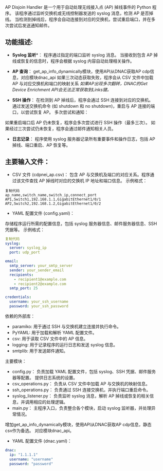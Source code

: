 AP Disjoin Handler 是一个用于自动处理无线接入点 (AP) 掉线事件的 Python 程序。
该程序通过监听交换机或无线控制器发送的 syslog 消息，检测 AP 是否掉线。
当检测到掉线后，程序会自动连接到对应的交换机，尝试重启端口，并在多次尝试后发送通知邮件。

## 功能描述:
 - **Syslog 监听***：
程序通过指定的端口监听 syslog 消息。
当接收到包含 AP 掉线或恢复的信息时，程序会根据 syslog 内容自动处理相关操作。

 - **AP 查询**：
get_ap_info_dynamically模块，使用API从DNAC获取AP cdp信息，对应模块dnac_api
如果三次动态获取失败，程序会从 CSV 文件中加载 AP 与对应交换机和端口的映射关系
*如果AP出现多次翻转，DNAC的Get Device Enrichment API会无法正常获取到Links键。*

 - **SSH 操作**：
在检测到 AP 掉线后，程序会通过 SSH 连接到对应的交换机。
通过发送交换机命令 (如 shutdown 和 no shutdown)，重启与 AP 连接的端口，以尝试恢复 AP。
多次尝试和通知：

如果重启端口后 AP 仍未恢复，程序会多次尝试进行 SSH 操作（最多三次）。
如果经过三次尝试仍未恢复，程序会通过邮件通知相关人员。

 - **日志记录**：
程序使用 syslog 服务器记录所有重要事件和操作日志，包括 AP 掉线、端口重启、AP 恢复等。

## 主要输入文件：

 - CSV 文件 (cdpnei_ap.csv)：
包含 AP 与交换机及端口的对应关系。程序通过该文件查找 AP 掉线时对应的交换机 IP 地址和端口信息。
示例格式：
```
复制代码
ap_name,switch_name,switch_ip,connect_port
AP1,Switch1,192.168.1.1,GigabitEthernet1/0/1
AP2,Switch2,192.168.1.2,GigabitEthernet1/0/2
```

 - YAML 配置文件 (config.yaml)：

存储程序运行所需的配置信息，包括 syslog 服务器信息、邮件服务器信息、SSH 凭据等。
示例格式：

```yaml
复制代码
syslog:
  server: syslog_ip
  port: udp_port

email:
  smtp_server: your_smtp_server
  sender: your_sender_email
  recipients:
    - recipient1@example.com
    - recipient2@example.com
  smtp_port: 25

credentials:
  username: your_ssh_username
  password: your_ssh_password
  ```

依赖的外部库：
 - paramiko: 用于通过 SSH 与交换机建立连接并执行命令。
 - PyYAML: 用于加载和解析 YAML 配置文件。
 - csv: 用于读取 CSV 文件中的 AP 信息。
 - logging: 用于记录程序的运行日志和发送 syslog 信息。
 - smtplib: 用于发送邮件通知。

主要模块：
 - config.py：
负责加载 YAML 配置文件，包括 syslog、SSH 凭据、邮件服务器等配置。
提供日志系统的设置。
 - csv_operations.py：
负责从 CSV 文件中加载 AP 与交换机的映射信息。
 - ssh_operations.py：
负责通过 SSH 连接交换机，并执行端口重启命令。
 - syslog_listener.py：
负责监听 syslog 消息，解析 AP 掉线或恢复的相关信息，并调用相应的处理逻辑。
 - main.py：
主程序入口，负责整合各个模块，启动 syslog 监听器，并处理异常情况。

增加get_ap_info_dynamically模块，使用API从DNAC获取AP cdp信息，静态csv作为备选。
对应模块dnac_api。
- YAML 配置文件 (dnac.yaml)：
```yaml
dnac:
  ip: "1.1.1.1"
  username: "username"
  password: "password"
```




